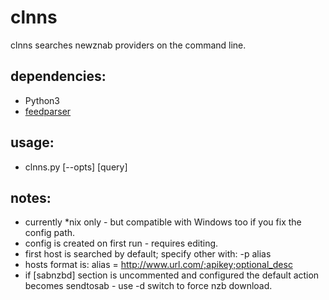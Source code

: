 clnns
=====

clnns searches newznab providers on the command line.

## dependencies:
* Python3
* [feedparser][feedparser]

## usage:
* clnns.py [--opts] [query]

## notes:
* currently *nix only - but compatible with Windows too if you fix the config path.
* config is created on first run - requires editing.
* first host is searched by default; specify other with: -p alias
* hosts format is: alias = http://www.url.com/;apikey;optional_desc
* if [sabnzbd] section is uncommented and configured the default action becomes sendtosab - use -d switch to force nzb download.

[feedparser]: https://pypi.python.org/pypi/feedparser/
